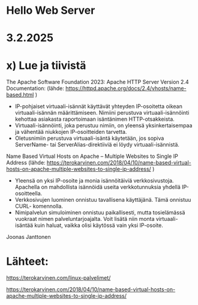 Hello Web Server
===
3.2.2025
===
x) Lue ja tiivistä
===
The Apache Software Foundation 2023: Apache HTTP Server Version 2.4 Documentation: (lähde: https://httpd.apache.org/docs/2.4/vhosts/name-based.html )
- IP-pohjaiset virtuaali-isännät käyttävät yhteyden IP-osoitetta oikean virtuaali-isännän määrittämiseen. Nimiini perustuva virtuaali-isännöinti kehottaa asiakasta raportoimaan
  isäntänimen HTTP-otsakkeista.
- Virtuaali-isännöinti, joka perustuu nimiin, on yleensä yksinkertaisempaa ja vähentää niukkojen IP-osoitteiden tarvetta.
- Oletusnimiin perustuva virtuaali-isäntä käytetään, jos sopiva ServerName- tai ServerAlias-direktiiviä ei löydy virtuaali-isännistä.

Name Based Virtual Hosts on Apache – Multiple Websites to Single IP Address (lähde: https://terokarvinen.com/2018/04/10/name-based-virtual-hosts-on-apache-multiple-websites-to-single-ip-address/ )

- Yleensä on yksi IP-osoite ja monia isännöitäiviä verkkosivustoja. Apachella on mahdollista isännöidä useita verkkotunnuksia yhdellä IP-osoitteella.
- Verkkosivujen luominen onnistuu tavallisena käyttäjänä. Tämä onnistuu CURL- komennolla.
- Nimipalvelun simuloiminen onnistuu paikallisesti, mutta tosielämässä vuokraat nimen palveluntarjoajalta. Voit lisätä niin monta virtuaali-isäntää kuin haluat, vaikka olisi käytössä vain yksi IP-osoite.




Joonas Janttonen

Lähteet:
===
https://terokarvinen.com/linux-palvelimet/

https://terokarvinen.com/2018/04/10/name-based-virtual-hosts-on-apache-multiple-websites-to-single-ip-address/ 
